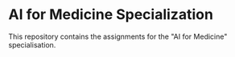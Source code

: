# AI for Medicine Specialization

This repository contains the assignments for the "AI for Medicine" specialisation.
